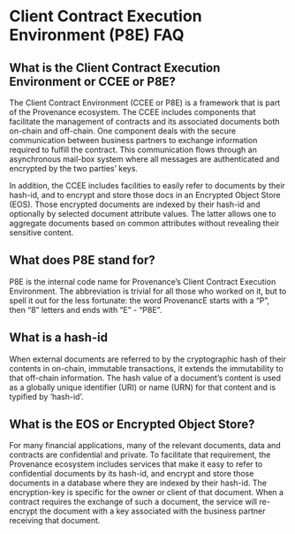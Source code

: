 # Client Contract Execution Environment \(P8E\) FAQ

## What is the Client Contract Execution Environment or CCEE or P8E? <a id="what-is-the-client-contract-execution-environment-or-ccee-or-p-8-e"></a>

The Client Contract Environment \(CCEE or P8E\) is a framework that is part of the Provenance ecosystem. The CCEE includes components that facilitate the management of contracts and its associated documents both on-chain and off-chain. One component deals with the secure communication between business partners to exchange information required to fulfill the contract. This communication flows through an asynchronous mail-box system where all messages are authenticated and encrypted by the two parties’ keys.

In addition, the CCEE includes facilities to easily refer to documents by their hash-id, and to encrypt and store those docs in an Encrypted Object Store \(EOS\). Those encrypted documents are indexed by their hash-id and optionally by selected document attribute values. The latter allows one to aggregate documents based on common attributes without revealing their sensitive content.

## What does P8E stand for?

P8E is the internal code name for Provenance’s Client Contract Execution Environment. The abbreviation is trivial for all those who worked on it, but to spell it out for the less fortunate: the word ProvenancE starts with a “P”, then “8” letters and ends with “E” - “P8E”.

## What is a hash-id <a id="what-does-p-8-e-stand-for"></a>

When external documents are referred to by the cryptographic hash of their contents in on-chain, immutable transactions, it extends the immutability to that off-chain information. The hash value of a document’s content is used as a globally unique identifier \(URI\) or name \(URN\) for that content and is typified by ‘hash-id’.

## What is the EOS or Encrypted Object Store?

For many financial applications, many of the relevant documents, data and contracts are confidential and private. To facilitate that requirement, the Provenance ecosystem includes services that make it easy to refer to confidential documents by its hash-id, and encrypt and store those documents in a database where they are indexed by their hash-id. The encryption-key is specific for the owner or client of that document. When a contract requires the exchange of such a document, the service will re-encrypt the document with a key associated with the business partner receiving that document.


